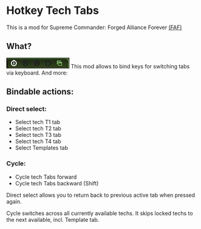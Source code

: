 # Hotkey Tech Tabs
This is a mod for Supreme Commander: Forged Alliance Forever [(FAF)](https://github.com/FAForever/fa)

## What?
![Impression of the game](./images/techtab.jpg)
This mod allows to bind keys for switching tabs via keyboard. And more:

## Bindable actions:

### Direct select:
  - Select tech T1 tab
  - Select tech T2 tab
  - Select tech T3 tab
  - Select tech T4 tab
  - Select Templates tab
 ### Cycle:
   - Cycle tech Tabs forward
   - Cycle tech Tabs backward (Shift)

Direct select allows you to return back to previous active tab when pressed again.


Cycle switches across all currently available techs. It skips locked techs to the next available, incl. Template tab.